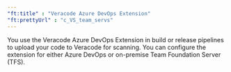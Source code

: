 ```yaml
---
"ft:title" : "Veracode Azure DevOps Extension"
"ft:prettyUrl" : "c_VS_team_servs"
---
```

You use the Veracode Azure DevOps Extension in build or release pipelines to upload your code to Veracode for scanning. You can configure the extension for either Azure DevOps or on-premise Team Foundation Server (TFS).